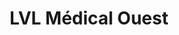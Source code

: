 ---
title: "LVL Médical Ouest"
url: /sainte-luce-sur-loire/lvl-medical-ouest/
shop: Sanitätshaus
---